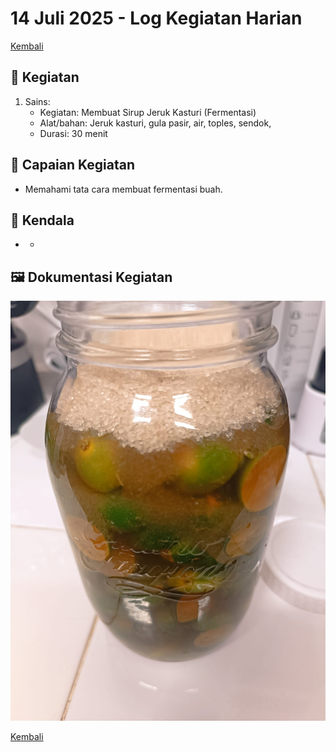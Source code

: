 # 14 Juli 2025 - Log Kegiatan Harian
[Kembali](readme.md)

## 📌 Kegiatan
1. Sains:
   - Kegiatan: Membuat Sirup Jeruk Kasturi (Fermentasi)
   - Alat/bahan: Jeruk kasturi, gula pasir, air, toples, sendok,
   - Durasi: 30 menit

## 🎯 Capaian Kegiatan
- Memahami tata cara membuat fermentasi buah.

## 🚧 Kendala
- -

## 🖼️ Dokumentasi Kegiatan
![Fermentasi Jeruk Kasturi](img/20250714-fermentasi.jpeg)

[Kembali](readme.md)